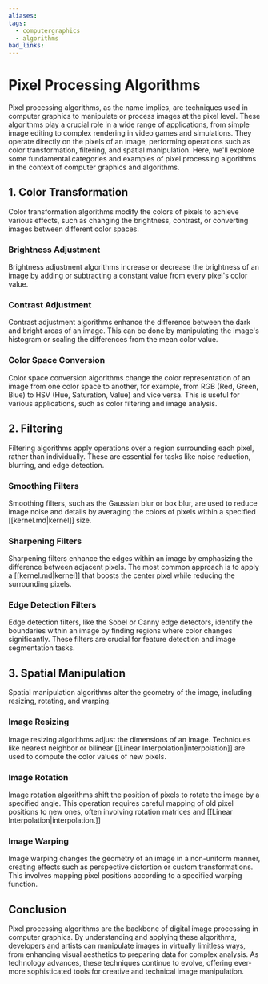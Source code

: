 ```yaml
---
aliases: 
tags:
  - computergraphics
  - algorithms
bad_links:
---
```

# Pixel Processing Algorithms

Pixel processing algorithms, as the name implies, are techniques used in computer graphics to manipulate or process images at the pixel level. These algorithms play a crucial role in a wide range of applications, from simple image editing to complex rendering in video games and simulations. They operate directly on the pixels of an image, performing operations such as color transformation, filtering, and spatial manipulation. Here, we'll explore some fundamental categories and examples of pixel processing algorithms in the context of computer graphics and algorithms.

## 1. Color Transformation

Color transformation algorithms modify the colors of pixels to achieve various effects, such as changing the brightness, contrast, or converting images between different color spaces.

### Brightness Adjustment

Brightness adjustment algorithms increase or decrease the brightness of an image by adding or subtracting a constant value from every pixel's color value.

### Contrast Adjustment

Contrast adjustment algorithms enhance the difference between the dark and bright areas of an image. This can be done by manipulating the image's histogram or scaling the differences from the mean color value.

### Color Space Conversion

Color space conversion algorithms change the color representation of an image from one color space to another, for example, from RGB (Red, Green, Blue) to HSV (Hue, Saturation, Value) and vice versa. This is useful for various applications, such as color filtering and image analysis.

## 2. Filtering

Filtering algorithms apply operations over a region surrounding each pixel, rather than individually. These are essential for tasks like noise reduction, blurring, and edge detection.

### Smoothing Filters

Smoothing filters, such as the Gaussian blur or box blur, are used to reduce image noise and details by averaging the colors of pixels within a specified [[kernel.md|kernel]] size.

### Sharpening Filters

Sharpening filters enhance the edges within an image by emphasizing the difference between adjacent pixels. The most common approach is to apply a [[kernel.md|kernel]] that boosts the center pixel while reducing the surrounding pixels.

### Edge Detection Filters

Edge detection filters, like the Sobel or Canny edge detectors, identify the boundaries within an image by finding regions where color changes significantly. These filters are crucial for feature detection and image segmentation tasks.

## 3. Spatial Manipulation

Spatial manipulation algorithms alter the geometry of the image, including resizing, rotating, and warping.

### Image Resizing

Image resizing algorithms adjust the dimensions of an image. Techniques like nearest neighbor or bilinear [[Linear Interpolation|interpolation]] are used to compute the color values of new pixels.

### Image Rotation

Image rotation algorithms shift the position of pixels to rotate the image by a specified angle. This operation requires careful mapping of old pixel positions to new ones, often involving rotation matrices and [[Linear Interpolation|interpolation.]]

### Image Warping

Image warping changes the geometry of an image in a non-uniform manner, creating effects such as perspective distortion or custom transformations. This involves mapping pixel positions according to a specified warping function.

## Conclusion

Pixel processing algorithms are the backbone of digital image processing in computer graphics. By understanding and applying these algorithms, developers and artists can manipulate images in virtually limitless ways, from enhancing visual aesthetics to preparing data for complex analysis. As technology advances, these techniques continue to evolve, offering ever-more sophisticated tools for creative and technical image manipulation.